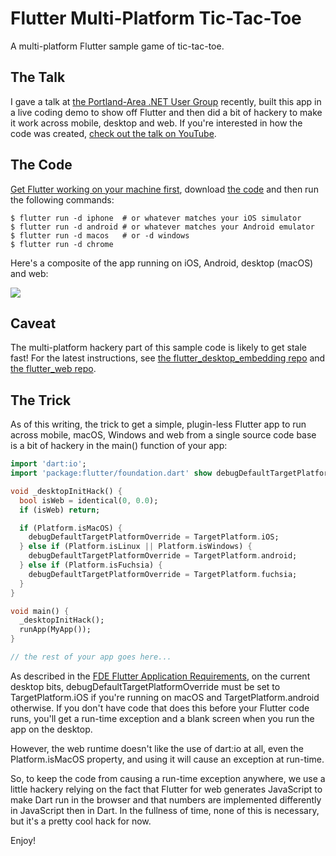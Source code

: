 # Flutter Multi-Platform Tic-Tac-Toe

A multi-platform Flutter sample game of tic-tac-toe.

## The Talk
I gave a talk at [the Portland-Area .NET User Group](http://padnug.org) recently, built this app in a live coding demo to show off Flutter and then did a bit of hackery to make it work across mobile, desktop and web. If you're interested in how the code was created, [check out the talk on YouTube](https://youtube.com/watch?v=bbaezQE1M2U).

## The Code
[Get Flutter working on your machine first](https://flutter.dev/docs/get-started/install), download [the code](https://github.com/csells/flutter_mplat_ttt) and then run the following commands:

```shell
$ flutter run -d iphone  # or whatever matches your iOS simulator
$ flutter run -d android # or whatever matches your Android emulator
$ flutter run -d macos   # or -d windows
$ flutter run -d chrome
```
Here's a composite of the app running on iOS, Android, desktop (macOS) and web:

<img src='readme/all-together-now.png' />

## Caveat
The multi-platform hackery part of this sample code is likely to get stale fast! For the latest instructions, see [the flutter_desktop_embedding repo](https://github.com/google/flutter-desktop-embedding) and [the flutter_web repo](https://github.com/flutter/flutter_web).

## The Trick
As of this writing, the trick to get a simple, plugin-less Flutter app to run across mobile, macOS, Windows and web from a single source code base is a bit of hackery in the main() function of your app:

```dart
import 'dart:io';
import 'package:flutter/foundation.dart' show debugDefaultTargetPlatformOverride;

void _desktopInitHack() {
  bool isWeb = identical(0, 0.0);
  if (isWeb) return;

  if (Platform.isMacOS) {
    debugDefaultTargetPlatformOverride = TargetPlatform.iOS;
  } else if (Platform.isLinux || Platform.isWindows) {
    debugDefaultTargetPlatformOverride = TargetPlatform.android;
  } else if (Platform.isFuchsia) {
    debugDefaultTargetPlatformOverride = TargetPlatform.fuchsia;
  }
}

void main() {
  _desktopInitHack();
  runApp(MyApp());
}

// the rest of your app goes here...
```

As described in the [FDE Flutter Application Requirements](https://github.com/flutter/flutter/wiki/Desktop-shells#flutter-application-requirements), on the current desktop bits, debugDefaultTargetPlatformOverride must be set to TargetPlatform.iOS if you're running on macOS and TargetPlatform.android otherwise. If you don't have code that does this before your Flutter code runs, you'll get a run-time exception and a blank screen when you run the app on the desktop.

However, the web runtime doesn't like the use of dart:io at all, even the Platform.isMacOS property, and using it will cause an exception at run-time.

So, to keep the code from causing a run-time exception anywhere, we use a little hackery relying on the fact that Flutter for web generates JavaScript to make Dart run in the browser and that numbers are implemented differently in JavaScript then in Dart. In the fullness of time, none of this is necessary, but it's a pretty cool hack for now.

Enjoy!